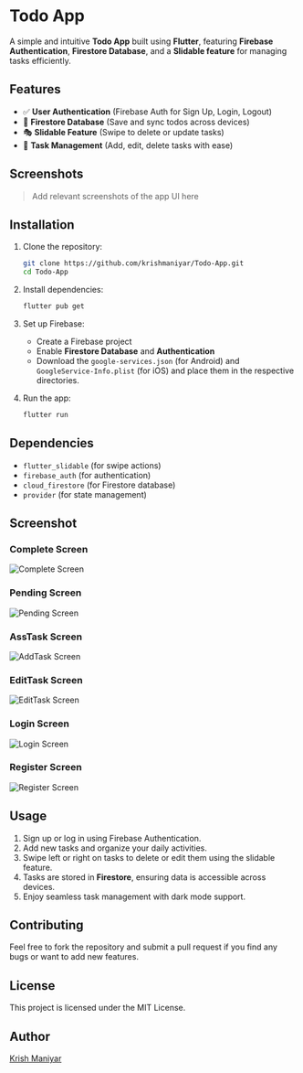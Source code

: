 # Todo App

A simple and intuitive **Todo App** built using **Flutter**, featuring **Firebase Authentication**, **Firestore Database**, and a **Slidable feature** for managing tasks efficiently.

## Features

- ✅ **User Authentication** (Firebase Auth for Sign Up, Login, Logout)
- 📄 **Firestore Database** (Save and sync todos across devices)
- 🎭 **Slidable Feature** (Swipe to delete or update tasks)
- 📅 **Task Management** (Add, edit, delete tasks with ease)

## Screenshots

> Add relevant screenshots of the app UI here

## Installation

1. Clone the repository:
   ```sh
   git clone https://github.com/krishmaniyar/Todo-App.git
   cd Todo-App
   ```
2. Install dependencies:
   ```sh
   flutter pub get
   ```
3. Set up Firebase:
    - Create a Firebase project
    - Enable **Firestore Database** and **Authentication**
    - Download the `google-services.json` (for Android) and `GoogleService-Info.plist` (for iOS) and place them in the respective directories.

4. Run the app:
   ```sh
   flutter run
   ```

## Dependencies

- `flutter_slidable` (for swipe actions)
- `firebase_auth` (for authentication)
- `cloud_firestore` (for Firestore database)
- `provider` (for state management)

## Screenshot

### Complete Screen
![Complete Screen](screenshots/complete.png)

### Pending Screen
![Pending Screen](screenshots/pending.png)

### AssTask Screen
![AddTask Screen](screenshots/addTask.png)

### EditTask Screen
![EditTask Screen](screenshots/editTask.png)

### Login Screen
![Login Screen](screenshots/login.png)

### Register Screen
![Register Screen](screenshots/register.png)


## Usage

1. Sign up or log in using Firebase Authentication.
2. Add new tasks and organize your daily activities.
3. Swipe left or right on tasks to delete or edit them using the slidable feature.
4. Tasks are stored in **Firestore**, ensuring data is accessible across devices.
5. Enjoy seamless task management with dark mode support.

## Contributing

Feel free to fork the repository and submit a pull request if you find any bugs or want to add new features.

## License

This project is licensed under the MIT License.

## Author

[Krish Maniyar](https://github.com/krishmaniyar)

